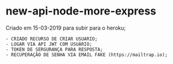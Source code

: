 # new-api-node-more-express
Criado em 15-03-2019 para subir para o heroku;
	
	- CRIADO RECURSO DE CRIAR USUARIO;
	- LOGAR VIA API JWT COM USUÁRIO;
	- TOKEN DE SERGURANÇA PARA RESPOSTA;
	- RECUPERAÇÃO DE SENHA VIA EMAIL FAKE (https://mailtrap.io);

